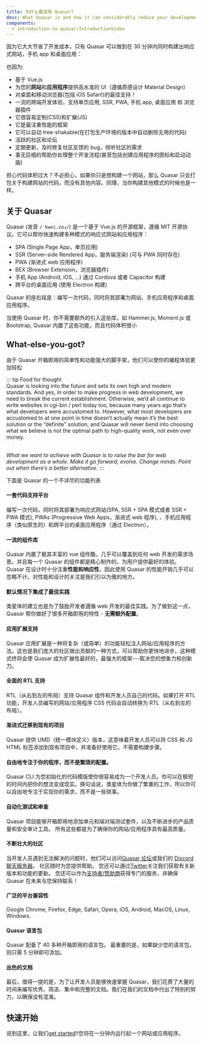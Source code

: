 ```yaml
---
title: 为什么要选择 Quasar?
desc: What Quasar is and how it can considerably reduce your development time and costs.
components:
  - introduction-to-quasar/IntroductionVideo
---
```


因为它大大节省了开发成本，只有 Quasar 可以做到在 30 分钟内同时构建出响应式网站，手机 app 和桌面应用：

<introduction-video />

也因为:

* 基于 Vue.js
* 为您的**网站**和**应用程序**提供高水准的 UI（遵循质感设计 Material Design）
* 对桌面和移动浏览器(包括 iOS Safari!)的最佳支持！
* 一流的跨端开发体验，支持单页应用, SSR, PWA, 手机 app, 桌面应用 和 浏览器插件
* 它很容易定制(CSS)和扩展(JS)
* 它是最注重性能的框架
* 它可以自动 tree-shakable(在打包生产环境的版本中自动删除无用的代码)
* 活跃的社区和论坛
* 定期更新，及时修复社区反馈的 bug，倾听社区的需求
* 事无巨细的帮助你处理整个开发流程(甚至包括创建应用程序的图标和启动动画)

担心代码体积过大？不必担心，如果你只是想构建一个网站，那么 Quasar 只会打包关于构建网站的代码，而没有其他内容。同理，当你构建其他模式的时候也是一样。


## 关于 Quasar
Quasar (发音 `/ˈkweɪ.zɑɹ/`) 是一个基于 Vue.js 的开源框架，遵循 MIT 开源协议。它可以帮你快速构建多种模式的响应式网站和应用程序：
* SPA (Single Page App，单页应用)
* SSR (Server-side Rendered App，服务端渲染) (可与 PWA 同时存在)
* PWA (渐进式 web 应用程序)
* BEX (Browser Extension，浏览器插件)
* 手机 App (Android, iOS, …) 通过 Cordova 或者 Capacitor 构建
* 跨平台的桌面应用 (使用 Electron 构建)

Quasar 的座右铭是：编写一次代码，同时将其部署为网站、手机应用程序和桌面应用程序。

当使用 Quasar 时，你不需要额外的引入这些库，如 Hammer.js, Moment.js 或 Bootstrap, Quasar 内置了这些功能，而且代码体积很小

## What-else-you-got?

由于 Quasar 开箱即用的简单性和功能强大的脚手架，他们可以使你的编程体验更加轻松

::: tip Food for thought
<br>
Quasar is looking into the future and sets its own high and modern standards. And yes, in order to make progress in web development, we need to break the current establishment. Otherwise, we’d all continue to write websites in cgi-bin / perl today too, because many years ago that’s what developers were accustomed to. However, what most developers are accustomed to at one point in time doesn’t actually mean it’s the best solution or the “definite” solution, and Quasar will never bend into choosing what we believe is not the optimal path to high-quality work, not even over money.
<br><br>

*What we want to achieve with Quasar is to raise the bar for web development as a whole. Make it go forward, evolve. Change minds. Point out when there’s a better alternative.*
:::

下面是 Quasar 的一个不详尽的功能列表

#### 一套代码支持平台
编写一次代码，同时将其部署为响应式网站(SPA, SSR + SPA 模式或者 SSR + PWA 模式), PWAs (Progressive Web Apps，渐进式 web 程序), 、手机应用程序（类似原生的）和跨平台的桌面应用程序（通过 Electron）。

#### 一流的组件库

Quasar 内置了极其丰富的 vue 组件酷，几乎可以覆盖到任何 web 开发的需求场景。并且每一个 Quasar 的组件都是精心制作的，为用户提供最好的体验。Quasar 在设计时十分注重**性能和响应性**，因此使用 Quasar 的性能开销几乎可以忽略不计。对性能和设计的关注是我们引以为傲的地方。

#### 默认情况下集成了最佳实践
类星体的建立也是为了鼓励开发者遵循 web 开发的最佳实践。为了做到这一点，Quasar 帮你做好了很多开箱即用的特性 - **无需额外配置**。


#### 应用扩展支持
Quasar 应用扩展是一种将复杂（或简单）的功能轻松注入网站/应用程序的方法。这也是我们庞大的社区做出贡献的一种方式，可以帮助你更快地进步。这种模式终将会使 Quasar 成为扩展性最好的，最强大的框架---取决您的想象力和创新力。

#### 全面的 RTL 支持
RTL（从右到左的布局）支持 Quasar 组件和开发人员自己的代码。如果打开 RTL 功能，开发人员编写的网站/应用程序 CSS 代码会自动转换为 RTL（从右到左的布局）。

#### 渐进式迁移到现有的项目
Quasar 提供 UMD（统一模块定义）版本，这意味着开发人员可以将 CSS 和 JS HTML 标签添加到现有项目中，并准备好使用它。不需要构建步骤。

#### 自由地专注于你的程序，而不是繁琐的配置。

Quasar CLI 为您初始化的代码模版使你很容易成为一个开发人员。你可以在极短的时间内把你的想法变成现实。换句话说，类星体为你做了繁重的工作，所以你可以自由地专注于实现你的需求，而不是一些琐事。

#### 自动化测试和审查
Quasar 项目能够开箱即用地添加单元和端对端测试套件，以及不断进步的产品质量和安全审计工具。 所有这些都是为了确保你的网站/应用程序具有最高质量。

#### 不断壮大的社区

当开发人员遇到无法解决的问题时，他们可以访问[Quasar 论坛](https://forum.quasar.dev/)或我们的 [Discord 聊天服务器](https://chat.quasar.dev)。 社区随时为您提供帮助。 您还可以通过[Twitter](https://twitter.quasar.dev)关注我们获取有关新版本和功能的更新。 您还可以作为[支持者/赞助商](https://donate.quasar.dev)获得专门的服务，并确保 Quasar 在未来与您保持联系！

#### 广泛的平台兼容性

Google Chrome, Firefox, Edge, Safari, Opera, iOS, Android, MacOS, Linux, Windows.

#### Quasar 语言包

Quasar 配备了 40 多种开箱即用的语言包。 最重要的是，如果缺少您的语言包，则只需 5 分钟即可添加。

#### 出色的文档

最后，值得一提的是，为了让开发人员能够快速掌握 Quasar，我们花费了大量的时间来编写优秀、简洁、集中和完整的文档。我们在我们的文档中付出了特别的努力，以确保没有混淆。

## 快速开始

说到这里，让我们[get started](/start)!!您将在一分钟内运行起一个网站或应用程序。
